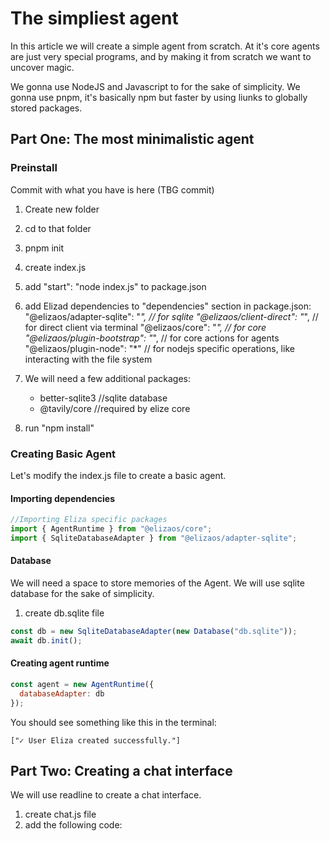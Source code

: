 # The simpliest agent

In this article we will create a simple agent from scratch. At it's core agents are just very special programs, and by making it from scratch we want to uncover magic.

We gonna use NodeJS and Javascript to for the sake of simplicity.
We gonna use pnpm, it's basically npm but faster by using liunks to globally stored packages.

## Part One: The most minimalistic agent
### Preinstall
Commit with what you have is here (TBG commit)

1. Create new folder
2. cd to that folder
3. pnpm init
4. create index.js 
5. add "start": "node index.js" to package.json
6. add Elizad dependencies to "dependencies" section in package.json:
    "@elizaos/adapter-sqlite": "*", // for sqlite
    "@elizaos/client-direct": "*", // for direct client via terminal
    "@elizaos/core": "*", // for core
    "@elizaos/plugin-bootstrap": "*", // for core actions for agents
    "@elizaos/plugin-node": "*" // for nodejs specific operations, like interacting with the file system
7. We will need a few additional packages:
    - better-sqlite3 //sqlite database
    - @tavily/core //required by elize core

7. run "npm install"

### Creating Basic Agent

Let's modify the index.js file to create a basic agent.

#### Importing dependencies

```javascript
//Importing Eliza specific packages
import { AgentRuntime } from "@elizaos/core";
import { SqliteDatabaseAdapter } from "@elizaos/adapter-sqlite";
```
#### Database

We will need a space to store memories of the Agent. We will use sqlite database for the sake of simplicity.

1. create db.sqlite file

```javascript
const db = new SqliteDatabaseAdapter(new Database("db.sqlite"));
await db.init();
```

#### Creating agent runtime

```javascript
const agent = new AgentRuntime({
  databaseAdapter: db
});
```

You should see something like this in the terminal:

```
["✓ User Eliza created successfully."]
```

## Part Two: Creating a chat interface 

We will use readline to create a chat interface.

1. create chat.js file
2. add the following code:

```javascript

```
